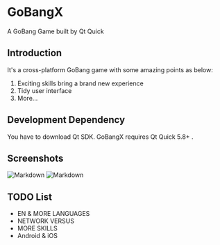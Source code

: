 # GoBangX
A GoBang Game built by Qt Quick

## Introduction
It's a cross-platform GoBang game with some amazing points as below:
1. Exciting skills bring a brand new experience
2. Tidy user interface
3. More...

## Development Dependency
You have to download Qt SDK. GoBangX requires Qt Quick 5.8+ .

## Screenshots
![Markdown](http://i4.piimg.com/1949/b7ee5de094d52ae8.png)
![Markdown](http://i4.piimg.com/1949/ce8a6c6329cf9a7d.png)

## TODO List
* EN & MORE LANGUAGES
* NETWORK VERSUS
* MORE SKILLS
* Android & iOS
